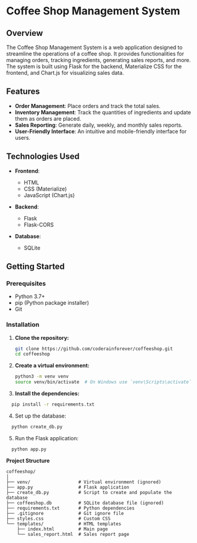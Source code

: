 # Coffee Shop Management System

## Overview

The Coffee Shop Management System is a web application designed to streamline the operations of a coffee shop. It provides functionalities for managing orders, tracking ingredients, generating sales reports, and more. The system is built using Flask for the backend, Materialize CSS for the frontend, and Chart.js for visualizing sales data.

## Features

- **Order Management**: Place orders and track the total sales.
- **Inventory Management**: Track the quantities of ingredients and update them as orders are placed.
- **Sales Reporting**: Generate daily, weekly, and monthly sales reports.
- **User-Friendly Interface**: An intuitive and mobile-friendly interface for users.

## Technologies Used

- **Frontend**:
  - HTML
  - CSS (Materialize)
  - JavaScript (Chart.js)
  
- **Backend**:
  - Flask
  - Flask-CORS
  
- **Database**:
  - SQLite

## Getting Started

### Prerequisites

- Python 3.7+
- pip (Python package installer)
- Git

### Installation

1. **Clone the repository:**
   ```sh
   git clone https://github.com/coderainforever/coffeeshop.git
   cd coffeeshop
2. **Create a virtual environment:**
   ```sh
   python3 -m venv venv
   source venv/bin/activate  # On Windows use `venv\Scripts\activate`
   ```
3. **Install the dependencies:**
  ```sh
    pip install -r requirements.txt
  ```
4. Set up the database:
  ```sh
    python create_db.py
  ```
5. Run the Flask application:
  ```sh
    python app.py
  ```
**Project Structure**
```
coffeeshop/
│
├── venv/                  # Virtual environment (ignored)
├── app.py                 # Flask application
├── create_db.py           # Script to create and populate the database
├── coffeeshop.db          # SQLite database file (ignored)
├── requirements.txt       # Python dependencies
├── .gitignore             # Git ignore file
├── styles.css             # Custom CSS
└── templates/             # HTML templates
    ├── index.html         # Main page
    └── sales_report.html  # Sales report page
```






